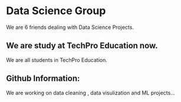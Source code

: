 # Data Science Group
We are 6 friends dealing with Data Science Projects.

## We are study at TechPro Education now.
We are all students in TechPro Education.

## Github Information:
We are working on data cleaning , data visulization and ML projects...
